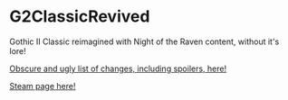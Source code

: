 # G2ClassicRevived
Gothic II Classic reimagined with Night of the Raven content, without it's lore!


[Obscure and ugly list of changes, including spoilers, here!](https://docs.google.com/document/d/1iNv2QZi0VLBOeJemmABovhSU_K6LLwmc0IHg8ag6y_A/edit?usp=sharing)

[Steam page here!](https://steamcommunity.com/sharedfiles/filedetails/?id=3430539140)